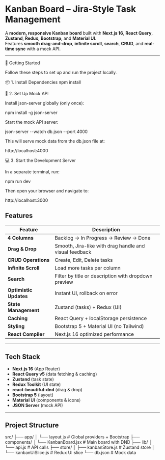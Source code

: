 # Kanban Board – Jira-Style Task Management

A **modern, responsive Kanban board** built with **Next.js 16**, **React Query**, **Zustand**, **Redux**, **Bootstrap**, and **Material UI**.  
Features **smooth drag-and-drop**, **infinite scroll**, **search**, **CRUD**, and **real-time sync** with a mock API.

---

🚀 Getting Started

Follow these steps to set up and run the project locally.

📦 1. Install Dependencies
npm install

🧪 2. Set Up Mock API

Install json-server globally (only once):

npm install -g json-server


Start the mock API server:

json-server --watch db.json --port 4000


This will serve mock data from the db.json file at:

http://localhost:4000

💻 3. Start the Development Server

In a separate terminal, run:

npm run dev


Then open your browser and navigate to:

http://localhost:3000


## Features

| Feature | Description |
|-------|-----------|
| **4 Columns** | Backlog → In Progress → Review → Done |
| **Drag & Drop** | Smooth, Jira-like with drag handle and visual feedback |
| **CRUD Operations** | Create, Edit, Delete tasks |
| **Infinite Scroll** | Load more tasks per column |
| **Search** | Filter by title or description with dropdown preview |
| **Optimistic Updates** | Instant UI, rollback on error |
| **State Management** | Zustand (tasks) + Redux (UI) |
| **Caching** | React Query + localStorage persistence |
| **Styling** | Bootstrap 5 + Material UI (no Tailwind) |
| **React Compiler** | Next.js 16 optimized performance |

---

## Tech Stack

- **Next.js 16** (App Router)
- **React Query v5** (data fetching & caching)
- **Zustand** (task state)
- **Redux Toolkit** (UI state)
- **react-beautiful-dnd** (drag & drop)
- **Bootstrap 5** (layout)
- **Material UI** (components & icons)
- **JSON Server** (mock API)

---

## Project Structure
src/
├── app/
│   └── layout.js        # Global providers + Bootstrap
├── components/
│   └── KanbanBoard.jsx  # Main board with DND
├── lib/
│   └── api.js           # API calls
├── store/
│   ├── kanbanStore.js   # Zustand store
│   └── kanbanUiSlice.js # Redux UI slice
└── db.json              # Mock data

